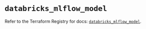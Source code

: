 # `databricks_mlflow_model`

Refer to the Terraform Registry for docs: [`databricks_mlflow_model`](https://registry.terraform.io/providers/databricks/databricks/1.68.0/docs/resources/mlflow_model).

